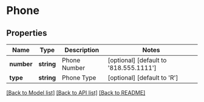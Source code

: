 # Phone

## Properties
Name | Type | Description | Notes
------------ | ------------- | ------------- | -------------
**number** | **string** | Phone Number | [optional] [default to '818.555.1111']
**type** | **string** | Phone Type | [optional] [default to 'R']

[[Back to Model list]](../README.md#documentation-for-models) [[Back to API list]](../README.md#documentation-for-api-endpoints) [[Back to README]](../README.md)


